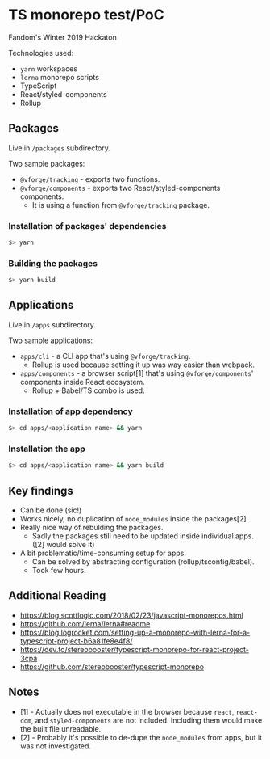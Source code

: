 # TS monorepo test/PoC

Fandom's Winter 2019 Hackaton

Technologies used:

* `yarn` workspaces
* `lerna` monorepo scripts
* TypeScript
* React/styled-components
* Rollup

## Packages

Live in `/packages` subdirectory.

Two sample packages:

* `@vforge/tracking` - exports two functions.
* `@vforge/components` - exports two React/styled-components components.
  * It is using a function from `@vforge/tracking` package.

### Installation of packages' dependencies

```bash
$> yarn
```

### Building the packages

```bash
$> yarn build
```

## Applications

Live in `/apps` subdirectory.

Two sample applications:

* `apps/cli` - a CLI app that's using `@vforge/tracking`.
  * Rollup is used because setting it up was way easier than webpack.
* `apps/components` - a browser script[1] that's using `@vforge/components`' components inside React ecosystem.
  * Rollup + Babel/TS combo is used.

### Installation of app dependency

```bash
$> cd apps/<application name> && yarn
```

### Installation the app

```bash
$> cd apps/<application name> && yarn build
```

## Key findings

* Can be done (sic!)
* Works nicely, no duplication of `node_modules` inside the packages[2].
* Really nice way of rebulding the packages.
  * Sadly the packages still need to be updated inside individual apps. ([2] would solve it)
* A bit problematic/time-consuming setup for apps.
  * Can be solved by abstracting configuration (rollup/tsconfig/babel).
  * Took few hours.

## Additional Reading

* <https://blog.scottlogic.com/2018/02/23/javascript-monorepos.html>
* <https://github.com/lerna/lerna#readme>
* <https://blog.logrocket.com/setting-up-a-monorepo-with-lerna-for-a-typescript-project-b6a81fe8e4f8/>
* <https://dev.to/stereobooster/typescript-monorepo-for-react-project-3cpa>
* <https://github.com/stereobooster/typescript-monorepo>

## Notes

* [1] - Actually does not executable in the browser because `react`, `react-dom`, and `styled-components` are not included. Including them would make the built file unreadable.
* [2] - Probably it's possible to de-dupe the `node_modules` from apps, but it was not investigated.
